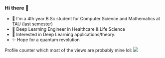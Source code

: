 ### Hi there 👋

- 🎒 I'm a 4th year B.Sc student for Computer Science and Mathematics at TAU (last semester)
- 🔭 Deep Learning Engineer in Healthcare & Life Science
- 💬 Interested in Deep Learning applications/theory.
- ✨ Hope for a quantum revolution

Profile counter which most of the views are probably mine lol:
![](https://komarev.com/ghpvc/?username=sagipolaczek)
<!--
**SagiPolaczek/SagiPolaczek** is a ✨ _special_ ✨ repository because its `README.md` (this file) appears on your GitHub profile.

Here are some ideas to get you started:

- 🔭 I’m currently working on ...
- 🌱 I’m currently learning ...
- 👯 I’m looking to collaborate on ...
- 🤔 I’m looking for help with ...
- 💬 Ask me about ...
- 📫 How to reach me: ...
- 😄 Pronouns: ...
- ⚡ Fun fact: ...
-->
